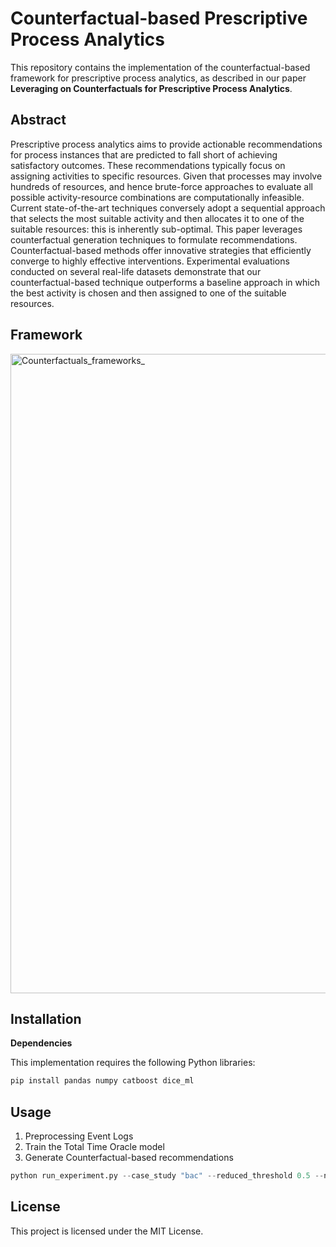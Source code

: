 # Counterfactual-based Prescriptive Process Analytics

This repository contains the implementation of the counterfactual-based framework for prescriptive process analytics, as described in our paper **Leveraging on Counterfactuals for Prescriptive Process Analytics**.

## Abstract
Prescriptive process analytics aims to provide actionable recommendations for process instances that are predicted to fall short of achieving satisfactory outcomes.
These recommendations typically focus on assigning activities to specific resources. Given that processes may involve hundreds of resources, and hence brute-force approaches to evaluate all possible activity-resource combinations are computationally infeasible.
Current state-of-the-art techniques conversely adopt a sequential approach that selects the most suitable activity and then allocates it to one of the suitable resources: this is inherently sub-optimal.
This paper leverages counterfactual generation techniques to formulate recommendations. Counterfactual-based methods offer innovative strategies that efficiently converge to highly effective interventions. Experimental evaluations conducted on several real-life datasets demonstrate that our counterfactual-based technique outperforms a baseline approach in which the best activity is chosen and then assigned to one of the suitable resources.


## Framework
<img width="1023" alt="Counterfactuals_frameworks_" src="https://github.com/user-attachments/assets/1ca91681-f755-4724-855d-9673c8ce1038" />


## Installation
**Dependencies**

This implementation requires the following Python libraries:
```python
pip install pandas numpy catboost dice_ml
```

## Usage
1. Preprocessing Event Logs
2. Train the Total Time Oracle model
3. Generate Counterfactual-based recommendations
```python
python run_experiment.py --case_study "bac" --reduced_threshold 0.5 --num_cfes 100
```

## License
This project is licensed under the MIT License.
